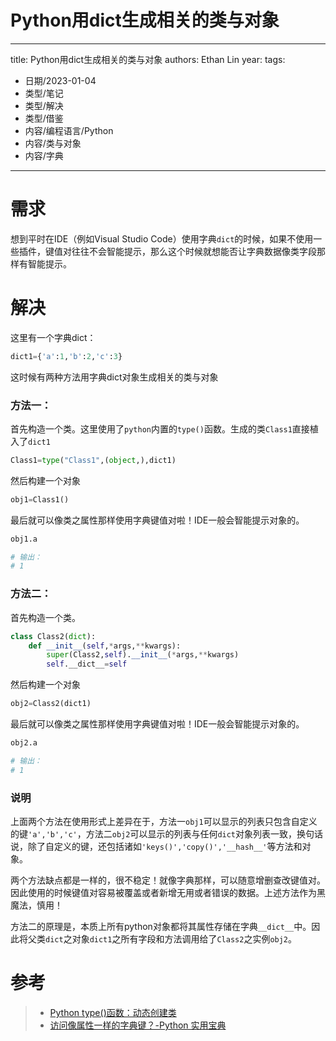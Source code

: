 # Python用dict生成相关的类与对象


---
title: Python用dict生成相关的类与对象
authors: Ethan Lin
year:
tags:
  - 日期/2023-01-04 
  - 类型/笔记 
  - 类型/解决 
  - 类型/借鉴 
  - 内容/编程语言/Python 
  - 内容/类与对象 
  - 内容/字典 
---



# 需求


想到平时在IDE（例如Visual Studio Code）使用字典`dict`的时候，如果不使用一些插件，键值对往往不会智能提示，那么这个时候就想能否让字典数据像类字段那样有智能提示。


# 解决

这里有一个字典dict：

```python
dict1={'a':1,'b':2,'c':3}
```


这时候有两种方法用字典dict对象生成相关的类与对象

### 方法一：

首先构造一个类。这里使用了`python`内置的`type()`函数。生成的类`Class1`直接植入了`dict1`
```python
Class1=type("Class1",(object,),dict1)
```

然后构建一个对象
```python
obj1=Class1()
```

最后就可以像类之属性那样使用字典键值对啦！IDE一般会智能提示对象的。

```python
obj1.a

# 输出：
# 1
```


### 方法二：

首先构造一个类。
```python
class Class2(dict):
	def __init__(self,*args,**kwargs):
		super(Class2,self).__init__(*args,**kwargs)
		self.__dict__=self
```

然后构建一个对象
```python
obj2=Class2(dict1)
```

最后就可以像类之属性那样使用字典键值对啦！IDE一般会智能提示对象的。

```python
obj2.a

# 输出：
# 1
```



### 说明

上面两个方法在使用形式上差异在于，方法一`obj1`可以显示的列表只包含自定义的键`'a','b','c'`，方法二`obj2`可以显示的列表与任何`dict`对象列表一致，换句话说，除了自定义的键，还包括诸如`'keys()','copy()','__hash__'`等方法和对象。

两个方法缺点都是一样的，很不稳定！就像字典那样，可以随意增删查改键值对。因此使用的时候键值对容易被覆盖或者新增无用或者错误的数据。上述方法作为黑魔法，慎用！

方法二的原理是，本质上所有python对象都将其属性存储在字典`__dict__`中。因此将父类`dict`之对象`dict1`之所有字段和方法调用给了`Class2`之实例`obj2`。



# 参考

> - [Python type()函数：动态创建类](http://c.biancheng.net/view/2292.html#:~:text=Python%20type%20%28%29函数：动态创建类%201%20第一种语法格式用来查看某个变量（类对象）的具体类型，obj%20表示某个变量或者类对象%E3%80%82,2%20第二种语法格式用来创建类，其中%20name%20表示类的名称；bases%20表示一个元组，其中存储的是该类的父类；dict%20表示一个字典，用于表示类内定义的属性或者方法%E3%80%82)
> - [访问像属性一样的字典键？-Python 实用宝典](https://pythondict.com/python-qa/访问像属性一样的字典键？/#:~:text=1%20所有python对象在内部将其属性存储在名为的字典中%20__dict__%20%E3%80%82%202%20不需要内部字典%20__dict__%20必须是“仅是简单的字典”，因此我们可以将,super%20%28%29%20的%20__init__%20%28%29%20方法，我们可以确保它（已经）的行为与字典完全相同，因为该函数将调用所有%20字典实例化%20代码%E3%80%82)

